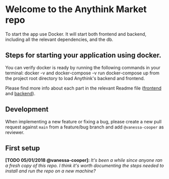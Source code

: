 # Welcome to the Anythink Market repo

To start the app use Docker. It will start both frontend and backend, including all the relevant dependencies, and the db.

## Steps for starting your application using docker.
You can verify docker is ready by running the following commands in your terminal: docker -v and docker-compose -v
run docker-compose up from the project root directory to load Anythink's backend and frontend.

Please find more info about each part in the relevant Readme file ([frontend](frontend/readme.md) and [backend](backend/README.md)).

## Development

When implementing a new feature or fixing a bug, please create a new pull request against `main` from a feature/bug branch and add `@vanessa-cooper` as reviewer.

## First setup

**[TODO 05/01/2018 @vanessa-cooper]:** _It's been a while since anyone ran a fresh copy of this repo. I think it's worth documenting the steps needed to install and run the repo on a new machine?_
